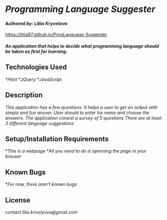 # _Programming Language Suggester_

#### Authored by: _**Liliia Kryvelova**_

https://liliia87.github.io/ProgLanguage-Suggester

#### _An application that helps to decide what programming language should be taken as first for learning._

## Technologies Used
*_Html_
*_JQuery_
*_JavaScript_

## Description

_This application has a few questions. It helps a user to get an output with simple and fun ansver. User should to enter his name and choose the answers._
_The application consist a survey of 5 questions_
_There are at least 3 different language suggestions_

## Setup/Installation Requirements

*_This is a webpage_
*_All you need to do is openning the page in your brouser_

## Known Bugs

*_For now, there aren't known bugs_

## License

_contact lilia.krivelyova@gmail.com_
